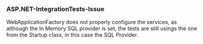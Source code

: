 ### ASP.NET-IntegrationTests-Issue

WebApplicationFactory does not properly configure the services, as although the In Memory SQL provider is set, the tests are still usings the one from the Startup class, in this case the SQL Provider.


